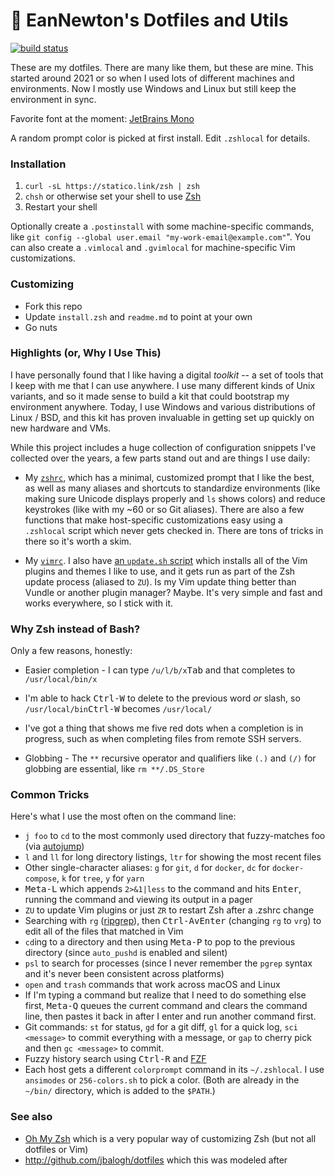 # 💾 EanNewton's Dotfiles and Utils


[![build status](https://img.shields.io/github/workflow/status/EanNewton/dotfiles/Create%20and%20publish%20a%20Docker%20image.svg?style=flat-square)](https://github.com/EanNewton/dotfiles)

These are my dotfiles. There are many like them, but these are mine. This started around 2021 or so when I used lots of different machines and environments. Now I mostly use Windows and Linux but still keep the environment in sync.

<!-- TODO: Update screenshot / banner image -->
<!-- ![CleanShot 2021-10-01 at 20 15 23@2x](https://user-images.githubusercontent.com/137158/135730113-495868f0-e4ad-4e8a-a10e-7f07be402e9d.png) -->

Favorite font at the moment: [JetBrains Mono](https://www.jetbrains.com/lp/mono/)

A random prompt color is picked at first install. Edit `.zshlocal` for details.

### Installation

1. `curl -sL https://statico.link/zsh | zsh`
1. `chsh` or otherwise set your shell to use [Zsh](http://www.zsh.org/)
1. Restart your shell

Optionally create a `.postinstall` with some machine-specific commands, like `git config --global user.email "my-work-email@example.com"`". You can also create a `.vimlocal` and `.gvimlocal` for machine-specific Vim customizations.

### Customizing

- Fork this repo
- Update `install.zsh` and `readme.md` to point at your own
- Go nuts

### Highlights (or, Why I Use This)

I have personally found that I like having a digital _toolkit_ -- a set of tools that I keep with me that I can use anywhere. I use many different kinds of Unix variants, and so it made sense to build a kit that could bootstrap my environment anywhere. Today, I use Windows and various distributions of Linux / BSD, and this kit has proven invaluable in getting set up quickly on new hardware and VMs.

While this project includes a huge collection of configuration snippets I've collected over the years, a few parts stand out and are things I use daily:

- My [`zshrc`](https://github.com/EanNewton/dotfiles/blob/main/.zshrc), which has a minimal, customized prompt that I like the best, as well as many aliases and shortcuts to standardize environments (like making sure Unicode displays properly and `ls` shows colors) and reduce keystrokes (like with my ~60 or so Git aliases). There are also a few functions that make host-specific customizations easy using a `.zshlocal` script which never gets checked in. There are tons of tricks in there so it's worth a skim.

- My [`vimrc`](https://github.com/EanNewton/dotfiles/blob/main/.vim/vimrc). I also have [an `update.sh` script](https://github.com/EanNewton/dotfiles/blob/main/.vim/update.sh) which installs all of the Vim plugins and themes I like to use, and it gets run as part of the Zsh update process (aliased to `ZU`). Is my Vim update thing better than Vundle or another plugin manager? Maybe. It's very simple and fast and works everywhere, so I stick with it.

### Why Zsh instead of Bash?

Only a few reasons, honestly:

- Easier completion - I can type `/u/l/b/x`<kbd>Tab</kbd> and that completes to `/usr/local/bin/x`

- I'm able to hack <kbd>Ctrl-W</kbd> to delete to the previous word _or_ slash, so `/usr/local/bin`<kbd>Ctrl-W</kbd> becomes `/usr/local/`

- I've got a thing that shows me five red dots when a completion is in progress, such as when completing files from remote SSH servers.

- Globbing - The `**` recursive operator and qualifiers like `(.)` and `(/)` for globbing are essential, like `rm **/.DS_Store`


### Common Tricks

Here's what I use the most often on the command line:

- `j foo` to `cd` to the most commonly used directory that fuzzy-matches foo (via [autojump](https://github.com/wting/autojump))
- `l` and `ll` for long directory listings, `ltr` for showing the most recent files
- Other single-character aliases: `g` for `git`, `d` for `docker`, `dc` for `docker-compose`, `k` for `tree`, `y` for `yarn`
- <kbd>Meta-L</kbd> which appends `2>&1|less` to the command and hits <kbd>Enter</kbd>, running the command and viewing its output in a pager
- `ZU` to update Vim plugins or just `ZR` to restart Zsh after a .zshrc change
- Searching with `rg` ([ripgrep](https://github.com/BurntSushi/ripgrep)), then <kbd>Ctrl-A</kbd><kbd>v</kbd><kbd>Enter</kbd> (changing `rg` to `vrg`) to edit all of the files that matched in Vim
- `cd`ing to a directory and then using <kbd>Meta-P</kbd> to pop to the previous directory (since `auto_pushd` is enabled and silent)
- `psl` to search for processes (since I never remember the `pgrep` syntax and it's never been consistent across platforms)
- `open` and `trash` commands that work across macOS and Linux
- If I'm typing a command but realize that I need to do something else first, <kbd>Meta-Q</kbd> queues the current command and clears the command line, then pastes it back in after I enter and run another command first.
- Git commands: `st` for status, `gd` for a git diff, `gl` for a quick log, `sci <message>` to commit everything with a message, or `gap` to cherry pick and then `gc <message>` to commit.
- Fuzzy history search using <kbd>Ctrl-R</kbd> and [FZF](https://github.com/junegunn/fzf)
- Each host gets a different `colorprompt` command in its `~/.zshlocal`. I use `ansimodes` or `256-colors.sh` to pick a color. (Both are already in the `~/bin/` directory, which is added to the `$PATH`.)

### See also

- [Oh My Zsh](https://github.com/robbyrussell/oh-my-zsh) which is a very popular way of customizing Zsh (but not all dotfiles or Vim)
- http://github.com/jbalogh/dotfiles which this was modeled after
